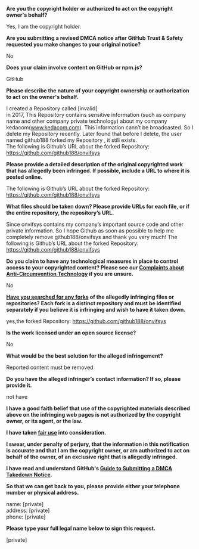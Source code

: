 **Are you the copyright holder or authorized to act on the copyright owner's behalf?**

Yes, I am the copyright holder.

**Are you submitting a revised DMCA notice after GitHub Trust & Safety requested you make changes to your original notice?**

No

**Does your claim involve content on GitHub or npm.js?**

GitHub

**Please describe the nature of your copyright ownership or authorization to act on the owner's behalf.**

I created a Repository called [invalid]  
in 2017, This Repository contains sensitive information (such as company name and other company private technology) about my company kedacom(www.kedacom.com). This information cann’t be broadcasted. So I delete my Repository recently. Later found that before I delete, the user named github188 forked my Repository , it still exists.  
The following is Github’s URL about the forked Repository:  
https://github.com/github188/onvifsys

**Please provide a detailed description of the original copyrighted work that has allegedly been infringed. If possible, include a URL to where it is posted online.**

The following is Github’s URL about the forked Repository:  
https://github.com/github188/onvifsys

**What files should be taken down? Please provide URLs for each file, or if the entire repository, the repository’s URL.**

Since onvifsys contains my company’s important source code and other private information. So I hope Github as soon as possible to help me completely remove github188/onvifsys and thank you very much! The following is Github’s URL about the forked Repository:
https://github.com/github188/onvifsys

**Do you claim to have any technological measures in place to control access to your copyrighted content? Please see our <a href="https://docs.github.com/articles/guide-to-submitting-a-dmca-takedown-notice#complaints-about-anti-circumvention-technology">Complaints about Anti-Circumvention Technology</a> if you are unsure.**

No

**<a href="https://docs.github.com/articles/dmca-takedown-policy#b-what-about-forks-or-whats-a-fork">Have you searched for any forks</a> of the allegedly infringing files or repositories? Each fork is a distinct repository and must be identified separately if you believe it is infringing and wish to have it taken down.**

yes,the forked Repository:
https://github.com/github188/onvifsys

**Is the work licensed under an open source license?**

No

**What would be the best solution for the alleged infringement?**

Reported content must be removed

**Do you have the alleged infringer’s contact information? If so, please provide it.**

not have

**I have a good faith belief that use of the copyrighted materials described above on the infringing web pages is not authorized by the copyright owner, or its agent, or the law.**

**I have taken <a href="https://www.lumendatabase.org/topics/22">fair use</a> into consideration.**

**I swear, under penalty of perjury, that the information in this notification is accurate and that I am the copyright owner, or am authorized to act on behalf of the owner, of an exclusive right that is allegedly infringed.**

**I have read and understand GitHub's <a href="https://docs.github.com/articles/guide-to-submitting-a-dmca-takedown-notice/">Guide to Submitting a DMCA Takedown Notice</a>.**

**So that we can get back to you, please provide either your telephone number or physical address.**

name: [private]  
address: [private]  
phone: [private]  

**Please type your full legal name below to sign this request.**

[private]
